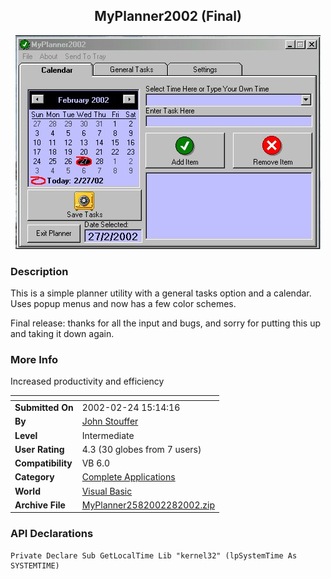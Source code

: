 ﻿<div align="center">

## MyPlanner2002 \(Final\)

<img src="PIC2002228024571730.jpg">
</div>

### Description

This is a simple planner utility with a general tasks option and a calendar. Uses popup menus and now has a few color schemes.

Final release: thanks for all the input and bugs, and sorry for putting this up and taking it down again.
 
### More Info
 
Increased productivity and efficiency


<span>             |<span>
---                |---
**Submitted On**   |2002-02-24 15:14:16
**By**             |[John Stouffer](https://github.com/Planet-Source-Code/PSCIndex/blob/master/ByAuthor/john-stouffer.md)
**Level**          |Intermediate
**User Rating**    |4.3 (30 globes from 7 users)
**Compatibility**  |VB 6\.0
**Category**       |[Complete Applications](https://github.com/Planet-Source-Code/PSCIndex/blob/master/ByCategory/complete-applications__1-27.md)
**World**          |[Visual Basic](https://github.com/Planet-Source-Code/PSCIndex/blob/master/ByWorld/visual-basic.md)
**Archive File**   |[MyPlanner2582002282002\.zip](https://github.com/Planet-Source-Code/john-stouffer-myplanner2002-final__1-32043/archive/master.zip)

### API Declarations

```
Private Declare Sub GetLocalTime Lib "kernel32" (lpSystemTime As SYSTEMTIME)
```





